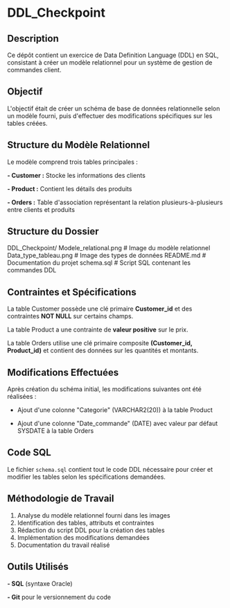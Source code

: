 # DDL_Checkpoint

## Description

Ce dépôt contient un exercice de Data Definition Language (DDL) en SQL, consistant à créer un modèle relationnel pour un système de gestion de commandes client.

## Objectif

L'objectif était de créer un schéma de base de données relationnelle selon un modèle fourni, puis d'effectuer des modifications spécifiques sur les tables créées.

## Structure du Modèle Relationnel

Le modèle comprend trois tables principales :

**- Customer :** Stocke les informations des clients

**- Product :** Contient les détails des produits

**- Orders :** Table d'association représentant la relation plusieurs-à-plusieurs entre clients et produits

## Structure du Dossier

DDL_Checkpoint/
Modele_relational.png       # Image du modèle relationnel
Data_type_tableau.png       # Image des types de données
README.md       # Documentation du projet
schema.sql      # Script SQL contenant les commandes DDL

## Contraintes et Spécifications

La table Customer possède une clé primaire **Customer_id** et des contraintes **NOT NULL** sur certains champs.

La table Product a une contrainte de **valeur positive** sur le prix.

La table Orders utilise une clé primaire composite **(Customer_id, Product_id)** et contient des données sur les quantités et montants.

## Modifications Effectuées

Après création du schéma initial, les modifications suivantes ont été réalisées :

- Ajout d'une colonne "Categorie" (VARCHAR2(20)) à la table Product

- Ajout d'une colonne "Date_commande" (DATE) avec valeur par défaut SYSDATE à la table Orders

## Code SQL

Le fichier ```schema.sql``` contient tout le code DDL nécessaire pour créer et modifier les tables selon les spécifications demandées.

## Méthodologie de Travail

1. Analyse du modèle relationnel fourni dans les images
2. Identification des tables, attributs et contraintes
3. Rédaction du script DDL pour la création des tables
4. Implémentation des modifications demandées
5. Documentation du travail réalisé

## Outils Utilisés

**- SQL** (syntaxe Oracle)

**- Git** pour le versionnement du code
